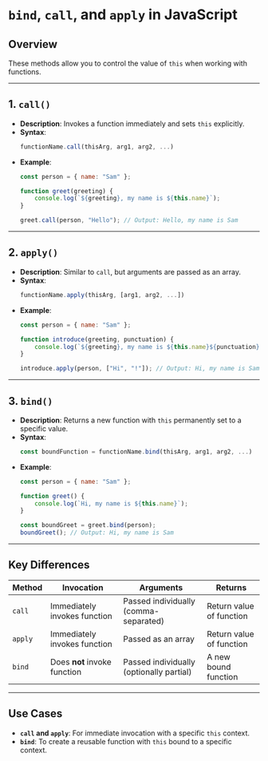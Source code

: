 # `bind`, `call`, and `apply` in JavaScript

## Overview
These methods allow you to control the value of `this` when working with functions.

---

## 1. `call()`
- **Description**: Invokes a function immediately and sets `this` explicitly.
- **Syntax**:
  ```javascript
  functionName.call(thisArg, arg1, arg2, ...)
  ```
- **Example**:
  ```javascript
  const person = { name: "Sam" };

  function greet(greeting) {
      console.log(`${greeting}, my name is ${this.name}`);
  }

  greet.call(person, "Hello"); // Output: Hello, my name is Sam
  ```

---

## 2. `apply()`
- **Description**: Similar to `call`, but arguments are passed as an array.
- **Syntax**:
  ```javascript
  functionName.apply(thisArg, [arg1, arg2, ...])
  ```
- **Example**:
  ```javascript
  const person = { name: "Sam" };

  function introduce(greeting, punctuation) {
      console.log(`${greeting}, my name is ${this.name}${punctuation}`);
  }

  introduce.apply(person, ["Hi", "!"]); // Output: Hi, my name is Sam!
  ```

---

## 3. `bind()`
- **Description**: Returns a new function with `this` permanently set to a specific value.
- **Syntax**:
  ```javascript
  const boundFunction = functionName.bind(thisArg, arg1, arg2, ...)
  ```
- **Example**:
  ```javascript
  const person = { name: "Sam" };

  function greet() {
      console.log(`Hi, my name is ${this.name}`);
  }

  const boundGreet = greet.bind(person);
  boundGreet(); // Output: Hi, my name is Sam
  ```

---

## Key Differences
| **Method**  | **Invocation**               | **Arguments**                             | **Returns**             |
|-------------|------------------------------|-------------------------------------------|-------------------------|
| `call`      | Immediately invokes function | Passed individually (comma-separated)     | Return value of function |
| `apply`     | Immediately invokes function | Passed as an array                        | Return value of function |
| `bind`      | Does **not** invoke function | Passed individually (optionally partial)  | A new bound function     |

---

## Use Cases
- **`call` and `apply`**: For immediate invocation with a specific `this` context.
- **`bind`**: To create a reusable function with `this` bound to a specific context.
